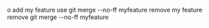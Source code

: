 o
add my feature
use git merge --no-ff myfeature
remove my feature
remove git merge --no-ff myfeature
